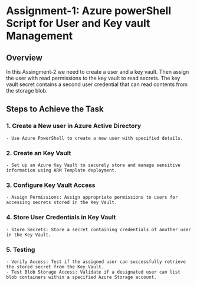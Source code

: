 # Assignment-1: Azure powerShell Script for User and Key vault Management

## Overview

In this Assingment-2 we need to create a user and a key vault. Then assign the user with read permissions to the key vault to read secrets. The key vault secret contains a second user credential that can read contents from the storage blob.

## Steps to Achieve the Task

### 1. Create a New user in Azure Active Directory

    - Use Azure PowerShell to create a new user with specified details.

### 2. Create an Key Vault

    - Set up an Azure Key Vault to securely store and manage sensitive information using ARM Template deployment.

### 3. Configure Key Vault Access

    - Assign Permissions: Assign appropriate permissions to users for accessing secrets stored in the Key Vault.

### 4. Store User Credentials in Key Vault

    - Store Secrets: Store a secret containing credentials of another user in the Key Vault.

### 5. Testing

    - Verify Access: Test if the assigned user can successfully retrieve the stored secret from the Key Vault.
    - Test Blob Storage Access: Validate if a designated user can list blob containers within a specified Azure Storage account.
